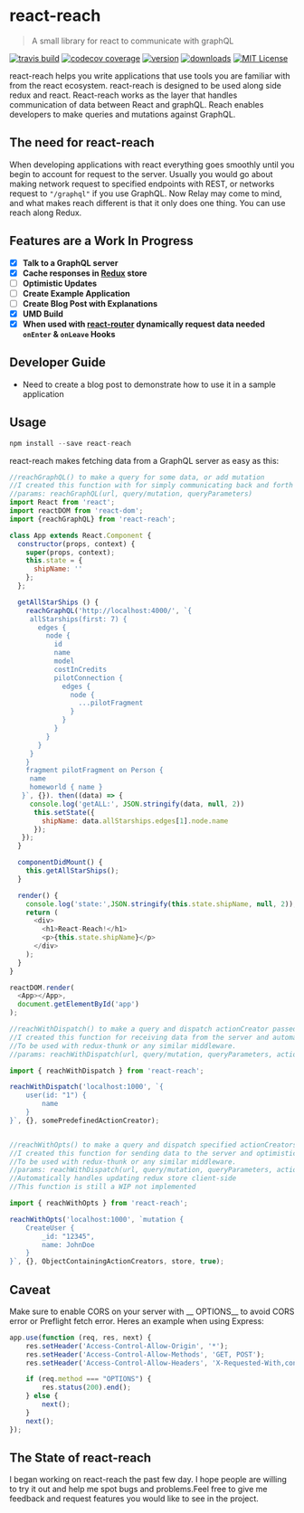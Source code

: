 # react-reach
> A small library for react to communicate with graphQL

[![travis build](https://img.shields.io/travis/kennetpostigo/react-reach.svg?style=flat-square)](https://travis-ci.org/kennetpostigo/react-reach)
[![codecov coverage](https://img.shields.io/codecov/c/github/kennetpostigo/react-reach.svg?style=flat-square)](https://codecov.io/github/kennetpostigo/react-reach)
[![version](https://img.shields.io/npm/v/react-reach.svg?style=flat-square)](http://npm.im/react-reach)
[![downloads](https://img.shields.io/npm/dm/react-reach.svg?style=flat-square)](http://npm-stat.com/charts.html?package=react-reach&from=2015-08-01)
[![MIT License](https://img.shields.io/npm/l/react-reach.svg?style=flat-square)](http://opensource.org/licenses/MIT)

react-reach helps you write applications that use tools you are familiar with from the
react ecosystem. react-reach is designed to be used along side redux and react.
React-reach works as the layer that handles communication of data between React
and graphQL. Reach enables developers to make queries and mutations against GraphQL.

## The need for react-reach
When developing applications with react everything goes smoothly until you begin
to account for request to the server. Usually you would go about making network
request to specified endpoints with REST, or networks request to `"/graphql"`
if you use GraphQL. Now Relay may come to mind, and what makes reach different
is that it only does one thing. You can use reach along Redux.

## Features are a Work In Progress
* [x] __Talk to a GraphQL server__
* [x] __Cache responses in [Redux](https://github.com/rackt/redux) store__
* [ ] __Optimistic Updates__
* [ ] __Create Example Application__
* [ ] __Create Blog Post with Explanations__
* [x] __UMD Build__
* [x] __When used with [react-router](https://github.com/rackt/react-router) dynamically request data needed `onEnter` & `onLeave` Hooks__

## Developer Guide
+ Need to create a blog post to demonstrate how to use it in a sample application

## Usage
```js
npm install --save react-reach
```

react-reach makes fetching data from a GraphQL server as easy as this:
```js
//reachGraphQL() to make a query for some data, or add mutation
//I created this function with for simply communicating back and forth with graphQL
//params: reachGraphQL(url, query/mutation, queryParameters)
import React from 'react';
import reactDOM from 'react-dom';
import {reachGraphQL} from 'react-reach';

class App extends React.Component {
  constructor(props, context) {
    super(props, context);
    this.state = {
      shipName: ''
    };
  };

  getAllStarShips () {
    reachGraphQL('http://localhost:4000/', `{
     allStarships(first: 7) {
       edges {
         node {
           id
           name
           model
           costInCredits
           pilotConnection {
             edges {
               node {
                 ...pilotFragment
               }
             }
           }
         }
       }
     }
    }
    fragment pilotFragment on Person {
     name
     homeworld { name }
   }`, {}). then((data) => {
     console.log('getALL:', JSON.stringify(data, null, 2))
      this.setState({
        shipName: data.allStarships.edges[1].node.name
      });
   });
  }

  componentDidMount() {
    this.getAllStarShips();
  }

  render() {
    console.log('state:',JSON.stringify(this.state.shipName, null, 2));
    return (
      <div>
        <h1>React-Reach!</h1>
        <p>{this.state.shipName}</p>
      </div>
    );
  }
}

reactDOM.render(
  <App></App>,
  document.getElementById('app')
);

//reachWithDispatch() to make a query and dispatch actionCreator passed in
//I created this function for receiving data from the server and automatically caching it in the redux store.
//To be used with redux-thunk or any similar middleware.
//params: reachWithDispatch(url, query/mutation, queryParameters, actionCreator)

import { reachWithDispatch } from 'react-reach';

reachWithDispatch('localhost:1000', `{
    user(id: "1") {
        name
    }
}`, {}, somePredefinedActionCreator);


//reachWithOpts() to make a query and dispatch specified actionCreators from an Object  passed in
//I created this function for sending data to the server and optimistically updating the redux store client-side
//To be used with redux-thunk or any similar middleware.
//params: reachWithDispatch(url, query/mutation, queryParameters, actionCreator, store, retry)
//Automatically handles updating redux store client-side
//This function is still a WIP not implemented

import { reachWithOpts } from 'react-reach';

reachWithOpts('localhost:1000', `mutation {
    CreateUser {
        _id: "12345",
        name: JohnDoe
    }
}`, {}, ObjectContainingActionCreators, store, true);
```

## Caveat

Make sure to enable CORS on your server with __ OPTIONS__ to avoid CORS error
or Preflight fetch error. Heres an example when using Express:

```js
app.use(function (req, res, next) {
	res.setHeader('Access-Control-Allow-Origin', '*');
	res.setHeader('Access-Control-Allow-Methods', 'GET, POST');
	res.setHeader('Access-Control-Allow-Headers', 'X-Requested-With,content-type, Authorization');

	if (req.method === "OPTIONS") {
		res.status(200).end();
	} else {
		next();
	}
	next();
});
```

## The State of react-reach
I began working on react-reach the past few day. I hope people are willing to
try it out and help me spot bugs and problems.Feel free to give me feedback and
request features you would like to see in the project.
